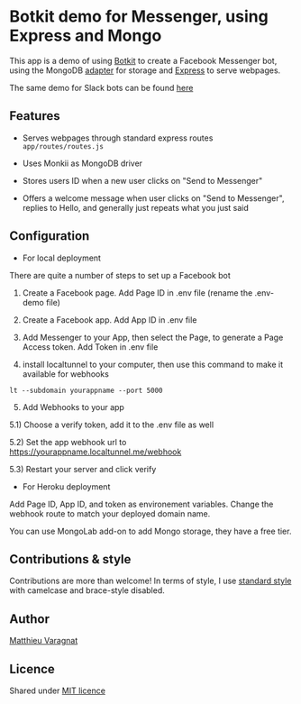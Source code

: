 # Botkit demo for Messenger, using Express and Mongo

This app is a demo of using [Botkit](https://github.com/howdyai/botkit) to create a Facebook Messenger bot, using the MongoDB [adapter](https://github.com/howdyai/botkit-storage-mongo) for storage and [Express](http://expressjs.com) to serve webpages.

The same demo for Slack bots can be found [here](https://github.com/mvaragnat/botkit-express-demo)

## Features

* Serves webpages through standard express routes
``` app/routes/routes.js ```

* Uses Monkii as MongoDB driver

* Stores users ID when a new user clicks on "Send to Messenger"

* Offers a welcome message when user clicks on "Send to Messenger", replies to Hello, and generally just repeats what you just said

## Configuration

* For local deployment

There are quite a number of steps to set up a Facebook bot

1) Create a Facebook page. Add Page ID in .env file (rename the .env-demo file)

2) Create a Facebook app. Add App ID in .env file

3) Add Messenger to your App, then select the Page, to generate a Page Access token. Add Token in .env file

4) install localtunnel to your computer, then use this command to make it available for webhooks
```
lt --subdomain yourappname --port 5000
```

5) Add Webhooks to your app

5.1) Choose a verify token, add it to the .env file as well

5.2) Set the app webhook url to https://yourappname.localtunnel.me/webhook

5.3) Restart your server and click verify

* For Heroku deployment

Add Page ID, App ID, and token as environement variables.
Change the webhook route to match your deployed domain name.

You can use MongoLab add-on to add Mongo storage, they have a free tier.

## Contributions & style
Contributions are more than welcome!
In terms of style, I use [standard style](https://github.com/feross/standard) with camelcase and brace-style disabled.

## Author
[Matthieu Varagnat](https://twitter.com/MVaragnat)

## Licence
Shared under [MIT licence](http://choosealicense.com/licenses/mit/)
